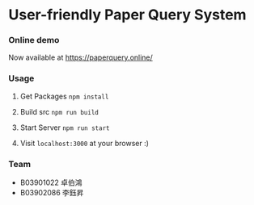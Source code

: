 # User-friendly Paper Query System

### Online demo
Now available at https://paperquery.online/

### Usage

1. Get Packages
   ```npm install```

2. Build src
   ```npm run build```

3. Start Server
   ```npm run start```

4. Visit `localhost:3000` at your browser :)

### Team

- B03901022 卓伯鴻
- B03902086 李鈺昇
